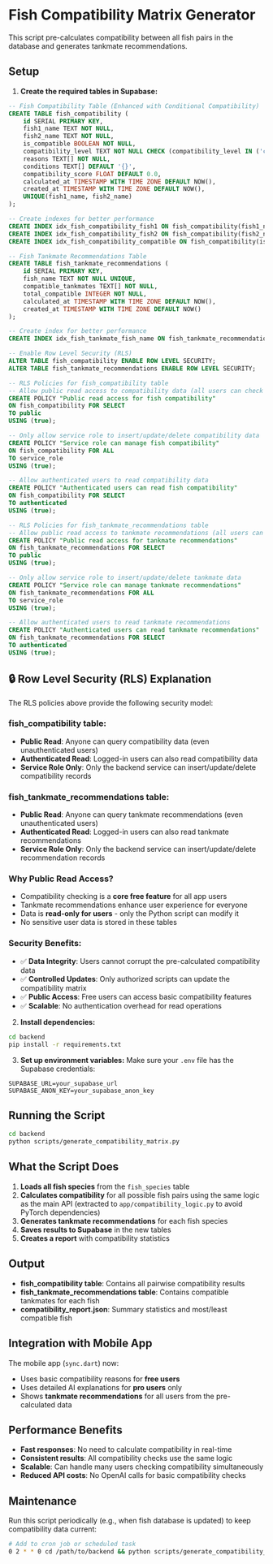# Fish Compatibility Matrix Generator

This script pre-calculates compatibility between all fish pairs in the database and generates tankmate recommendations.

## Setup

1. **Create the required tables in Supabase:**

```sql
-- Fish Compatibility Table (Enhanced with Conditional Compatibility)
CREATE TABLE fish_compatibility (
    id SERIAL PRIMARY KEY,
    fish1_name TEXT NOT NULL,
    fish2_name TEXT NOT NULL,
    is_compatible BOOLEAN NOT NULL,
    compatibility_level TEXT NOT NULL CHECK (compatibility_level IN ('compatible', 'conditional', 'incompatible')),
    reasons TEXT[] NOT NULL,
    conditions TEXT[] DEFAULT '{}',
    compatibility_score FLOAT DEFAULT 0.0,
    calculated_at TIMESTAMP WITH TIME ZONE DEFAULT NOW(),
    created_at TIMESTAMP WITH TIME ZONE DEFAULT NOW(),
    UNIQUE(fish1_name, fish2_name)
);

-- Create indexes for better performance
CREATE INDEX idx_fish_compatibility_fish1 ON fish_compatibility(fish1_name);
CREATE INDEX idx_fish_compatibility_fish2 ON fish_compatibility(fish2_name);
CREATE INDEX idx_fish_compatibility_compatible ON fish_compatibility(is_compatible);

-- Fish Tankmate Recommendations Table
CREATE TABLE fish_tankmate_recommendations (
    id SERIAL PRIMARY KEY,
    fish_name TEXT NOT NULL UNIQUE,
    compatible_tankmates TEXT[] NOT NULL,
    total_compatible INTEGER NOT NULL,
    calculated_at TIMESTAMP WITH TIME ZONE DEFAULT NOW(),
    created_at TIMESTAMP WITH TIME ZONE DEFAULT NOW()
);

-- Create index for better performance
CREATE INDEX idx_fish_tankmate_fish_name ON fish_tankmate_recommendations(fish_name);

-- Enable Row Level Security (RLS)
ALTER TABLE fish_compatibility ENABLE ROW LEVEL SECURITY;
ALTER TABLE fish_tankmate_recommendations ENABLE ROW LEVEL SECURITY;

-- RLS Policies for fish_compatibility table
-- Allow public read access to compatibility data (all users can check compatibility)
CREATE POLICY "Public read access for fish compatibility" 
ON fish_compatibility FOR SELECT 
TO public 
USING (true);

-- Only allow service role to insert/update/delete compatibility data
CREATE POLICY "Service role can manage fish compatibility" 
ON fish_compatibility FOR ALL 
TO service_role 
USING (true);

-- Allow authenticated users to read compatibility data
CREATE POLICY "Authenticated users can read fish compatibility" 
ON fish_compatibility FOR SELECT 
TO authenticated 
USING (true);

-- RLS Policies for fish_tankmate_recommendations table
-- Allow public read access to tankmate recommendations (all users can see recommendations)
CREATE POLICY "Public read access for tankmate recommendations" 
ON fish_tankmate_recommendations FOR SELECT 
TO public 
USING (true);

-- Only allow service role to insert/update/delete tankmate data
CREATE POLICY "Service role can manage tankmate recommendations" 
ON fish_tankmate_recommendations FOR ALL 
TO service_role 
USING (true);

-- Allow authenticated users to read tankmate recommendations
CREATE POLICY "Authenticated users can read tankmate recommendations" 
ON fish_tankmate_recommendations FOR SELECT 
TO authenticated 
USING (true);
```

## 🔒 **Row Level Security (RLS) Explanation**

The RLS policies above provide the following security model:

### **fish_compatibility table:**
- **Public Read**: Anyone can query compatibility data (even unauthenticated users)
- **Authenticated Read**: Logged-in users can also read compatibility data
- **Service Role Only**: Only the backend service can insert/update/delete compatibility records

### **fish_tankmate_recommendations table:**
- **Public Read**: Anyone can query tankmate recommendations (even unauthenticated users)
- **Authenticated Read**: Logged-in users can also read tankmate recommendations  
- **Service Role Only**: Only the backend service can insert/update/delete recommendation records

### **Why Public Read Access?**
- Compatibility checking is a **core free feature** for all app users
- Tankmate recommendations enhance user experience for everyone
- Data is **read-only for users** - only the Python script can modify it
- No sensitive user data is stored in these tables

### **Security Benefits:**
- ✅ **Data Integrity**: Users cannot corrupt the pre-calculated compatibility data
- ✅ **Controlled Updates**: Only authorized scripts can update the compatibility matrix
- ✅ **Public Access**: Free users can access basic compatibility features
- ✅ **Scalable**: No authentication overhead for read operations

2. **Install dependencies:**
```bash
cd backend
pip install -r requirements.txt
```

3. **Set up environment variables:**
Make sure your `.env` file has the Supabase credentials:
```
SUPABASE_URL=your_supabase_url
SUPABASE_ANON_KEY=your_supabase_anon_key
```

## Running the Script

```bash
cd backend
python scripts/generate_compatibility_matrix.py
```

## What the Script Does

1. **Loads all fish species** from the `fish_species` table
2. **Calculates compatibility** for all possible fish pairs using the same logic as the main API (extracted to `app/compatibility_logic.py` to avoid PyTorch dependencies)
3. **Generates tankmate recommendations** for each fish species
4. **Saves results to Supabase** in the new tables
5. **Creates a report** with compatibility statistics

## Output

- **fish_compatibility table**: Contains all pairwise compatibility results
- **fish_tankmate_recommendations table**: Contains compatible tankmates for each fish
- **compatibility_report.json**: Summary statistics and most/least compatible fish

## Integration with Mobile App

The mobile app (`sync.dart`) now:
- Uses basic compatibility reasons for **free users**
- Uses detailed AI explanations for **pro users** only
- Shows **tankmate recommendations** for all users from the pre-calculated data

## Performance Benefits

- **Fast responses**: No need to calculate compatibility in real-time
- **Consistent results**: All compatibility checks use the same logic
- **Scalable**: Can handle many users checking compatibility simultaneously
- **Reduced API costs**: No OpenAI calls for basic compatibility checks

## Maintenance

Run this script periodically (e.g., when fish database is updated) to keep compatibility data current:

```bash
# Add to cron job or scheduled task
0 2 * * 0 cd /path/to/backend && python scripts/generate_compatibility_matrix.py
```
